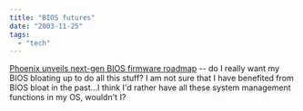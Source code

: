 ```yaml
---
title: "BIOS futures"
date: "2003-11-25"
tags: 
  - "tech"
---
```


[Phoenix unveils next-gen BIOS firmware roadmap](http://deviceforge.com/news/NS6888038345.html "Phoenix unveils next-gen BIOS firmware roadmap") -- do I really want my BIOS bloating up to do all this stuff? I am not sure that I have benefited from BIOS bloat in the past...I think I'd rather have all these system management functions in my OS, wouldn't I?
